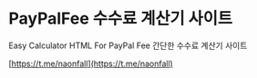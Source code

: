 # PayPalFee 수수료 계산기 사이트
Easy Calculator HTML For PayPal Fee 간단한 수수료 계산기 사이트

[https://t.me/naonfall](https://t.me/naonfall)
